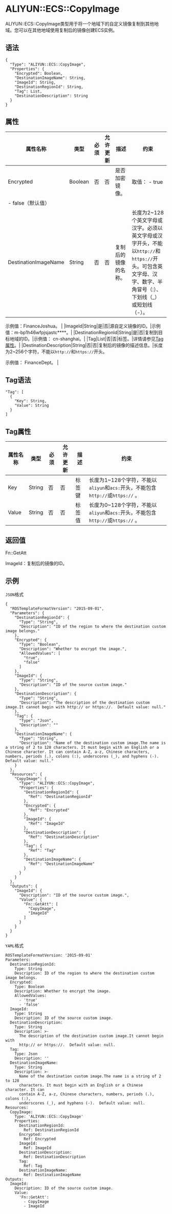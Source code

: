 # ALIYUN::ECS::CopyImage

ALIYUN::ECS::CopyImage类型用于将一个地域下的自定义镜像复制到其他地域。您可以在其他地域使用复制后的镜像创建ECS实例。

## 语法

```
{
  "Type": "ALIYUN::ECS::CopyImage",
  "Properties": {
    "Encrypted": Boolean,
    "DestinationImageName": String,
    "ImageId": String,
    "DestinationRegionId": String,
    "Tag": List,
    "DestinationDescription": String
  }
}
```

## 属性

|属性名称|类型|必须|允许更新|描述|约束|
|----|--|--|----|--|--|
|Encrypted|Boolean|否|否|是否加密镜像。|取值： -   true
-   false（默认值） |
|DestinationImageName|String|否|否|复制后的镜像的名称。|长度为2~128个英文字母或汉字。必须以英文字母或汉字开头，不能以`http://`和`https://`开头。可包含英文字母、汉字、数字、半角冒号（:）、下划线（\_）或短划线（-）。

 示例值：FinanceJoshua。 |
|ImageId|String|是|否|源自定义镜像的ID。|示例值：m-bp1h46wfpjsjastc\*\*\*\*。|
|DestinationRegionId|String|是|否|复制到目标地域的ID。|示例值： cn-shanghai。|
|Tag|List|否|否|标签。|详情请参见[Tag属性](#section_hi2_fxq_zym)。|
|DestinationDescription|String|否|否|复制后的镜像的描述信息。|长度为2~256个字符，不能以`http://`和`https://`开头。

 示例值： FinanceDept。 |

## Tag语法

```
"Tag": [
  {
    "Key": String,
    "Value": String
  }
]
```

## Tag属性

|属性名称|类型|必须|允许更新|描述|约束|
|----|--|--|----|--|--|
|Key|String|否|否|标签键|长度为1~128个字符，不能以`aliyun`和`acs:`开头，不能包含`http://`或`https://` 。|
|Value|String|否|否|标签值|长度为0~128个字符，不能以`aliyun`和`acs:`开头，不能包含`http://`或`https://` 。|

## 返回值

Fn::GetAtt

ImageId：复制后的镜像的ID。

## 示例

`JSON`格式

```
{
  "ROSTemplateFormatVersion": "2015-09-01",
  "Parameters": {
    "DestinationRegionId": {
      "Type": "String",
      "Description": "ID of the region to where the destination custom image belongs."
    },
    "Encrypted": {
      "Type": "Boolean",
      "Description": "Whether to encrypt the image.",
      "AllowedValues": [
        "true",
        "false"
      ]
    },
    "ImageId": {
      "Type": "String",
      "Description": "ID of the source custom image."
    },
    "DestinationDescription": {
      "Type": "String",
      "Description": "The description of the destination custom image.It cannot begin with http:// or https://.  Default value: null."
    },
    "Tag": {
      "Type": "Json",
      "Description": ""
    },
    "DestinationImageName": {
      "Type": "String",
      "Description": "Name of the destination custom image.The name is a string of 2 to 128 characters. It must begin with an English or a Chinese character. It can contain A-Z, a-z, Chinese characters, numbers, periods (.), colons (:), underscores (_), and hyphens (-).  Default value: null."
    }
  },
  "Resources": {
    "CopyImage": {
      "Type": "ALIYUN::ECS::CopyImage",
      "Properties": {
        "DestinationRegionId": {
          "Ref": "DestinationRegionId"
        },
        "Encrypted": {
          "Ref": "Encrypted"
        },
        "ImageId": {
          "Ref": "ImageId"
        },
        "DestinationDescription": {
          "Ref": "DestinationDescription"
        },
        "Tag": {
          "Ref": "Tag"
        },
        "DestinationImageName": {
          "Ref": "DestinationImageName"
        }
      }
    }
  },
  "Outputs": {
    "ImageId": {
      "Description": "ID of the source custom image.",
      "Value": {
        "Fn::GetAtt": [
          "CopyImage",
          "ImageId"
        ]
      }
    }
  }
}
```

`YAML`格式

```
ROSTemplateFormatVersion: '2015-09-01'
Parameters:
  DestinationRegionId:
    Type: String
    Description: ID of the region to where the destination custom image belongs.
  Encrypted:
    Type: Boolean
    Description: Whether to encrypt the image.
    AllowedValues:
      - 'true'
      - 'false'
  ImageId:
    Type: String
    Description: ID of the source custom image.
  DestinationDescription:
    Type: String
    Description: >-
      The description of the destination custom image.It cannot begin with
      http:// or https://.  Default value: null.
  Tag:
    Type: Json
    Description: ''
  DestinationImageName:
    Type: String
    Description: >-
      Name of the destination custom image.The name is a string of 2 to 128
      characters. It must begin with an English or a Chinese character. It can
      contain A-Z, a-z, Chinese characters, numbers, periods (.), colons (:),
      underscores (_), and hyphens (-).  Default value: null.
Resources:
  CopyImage:
    Type: 'ALIYUN::ECS::CopyImage'
    Properties:
      DestinationRegionId:
        Ref: DestinationRegionId
      Encrypted:
        Ref: Encrypted
      ImageId:
        Ref: ImageId
      DestinationDescription:
        Ref: DestinationDescription
      Tag:
        Ref: Tag
      DestinationImageName:
        Ref: DestinationImageName
Outputs:
  ImageId:
    Description: ID of the source custom image.
    Value:
      'Fn::GetAtt':
        - CopyImage
        - ImageId
```

